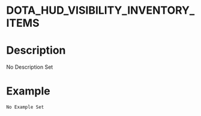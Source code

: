 # DOTA_HUD_VISIBILITY_INVENTORY_ITEMS
# Description
No Description Set
# Example
```No Example Set```